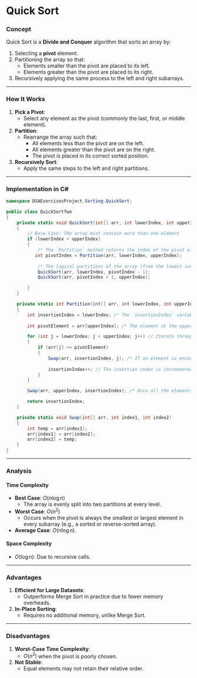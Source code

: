# Quick Sort

### Concept

Quick Sort is a **Divide and Conquer** algorithm that sorts an array by:

1. Selecting a **pivot** element.
2. Partitioning the array so that:
   * Elements smaller than the pivot are placed to its left.
   * Elements greater than the pivot are placed to its right.
3. Recursively applying the same process to the left and right subarrays.

___

### How It Works

1. **Pick a Pivot**:
   * Select any element as the pivot (commonly the last, first, or middle element).
2. **Partition**:
   * Rearrange the array such that:
     * All elements less than the pivot are on the left.
     * All elements greater than the pivot are on the right.
     * The pivot is placed in its correct sorted position.
3. **Recursively Sort**:
   * Apply the same steps to the left and right partitions.

___

### Implementation in C#

```csharp
namespace DSAExercisesProject.Sorting.QuickSort;

public class QuickSortTwo
{
    private static void QuickSort(int[] arr, int lowerIndex, int upperIndex)
    {
        // Base Case: The array must contain more than one element
        if (lowerIndex < upperIndex)
        {
            /* The `Partition` method returns the index of the pivot element after it has been moved to its                  sorted index (position) within the array, logically partitioning the array. */
           int pivotIndex = Partition(arr, lowerIndex, upperIndex);
            
            /* The logical partitions of the array (from the lowest index to the current pivot element - 1,                  and from the pivot element + 1 to the highest index) are passed recursively to the `Sort`                    method, which then sorts the highest index elements in these logical subarrays, logically                    partitioning the subarrays, until the final 2-element arrays are sorted. */
            QuickSort(arr, lowerIndex, pivotIndex - 1);
            QuickSort(arr, pivotIndex + 1, upperIndex);

        }
    }

    private static int Partition(int[] arr, int lowerIndex, int upperIndex)
    {
        int insertionIndex = lowerIndex; /* The `insertionIndex` variable keeps track of the index at which   											  to place the next element encountered that is less than or equal 											   to the pivot element. It starts at the lower index of the array 												and is incremented whenever an element is moved to that index. */
        
        int pivotElement = arr[upperIndex]; /* The element at the upper index of the array (or logical 													   subarray) is assigned as the pivot element, with which all 												   other elements in the array (or logical subarray) will be 												   compared and placed to the left of (if they are less than the 												pivot element, or placed to the right of (if they are greater 												 than the pivot element). */

        for (int j = lowerIndex; j < upperIndex; j++) // Iterate through all elements in the array (or                                                                logical subarray)
        {
            if (arr[j] <= pivotElement)
            {
                Swap(arr, insertionIndex, j); /* If an element is encountered that is less than the pivot                              						   element, it is moved to the left of the pivot element (to 												  the current insertion index. */
                
                insertionIndex++; // The insertion index is incremented after an element has been placed at 									 this index.
            }
        }

        Swap(arr, upperIndex, insertionIndex); /* Once all the elements that are less than the pivot element 												   have been moved to the left of the array (or logical 													  subarray), the pivot element then gets placed at the 														  insertion index so that all the elements to the left of it 												   are less than it, and all the elements to the right of it 												   are greater than it. */

        return insertionIndex;
    }

    private static void Swap(int[] arr, int index1, int index2)
    {
        int temp = arr[index1];
        arr[index1] = arr[index2];
        arr[index2] = temp;
    }
}
```

___

### Analysis

#### Time Complexity

* **Best Case**: $O(n \log n)$
  * The array is evenly split into two partitions at every level.
* **Worst Case**: $O(n^2)$
  * Occurs when the pivot is always the smallest or largest element in every subarray (e.g., a sorted or reverse-sorted array).
* **Average Case**: $O(n \log n)$.

#### Space Complexity

* $O(\log n)$: Due to recursive calls.

___

### Advantages

1. **Efficient for Large Datasets**:
   * Outperforms Merge Sort in practice due to fewer memory overheads.
2. **In-Place Sorting**:
   * Requires no additional memory, unlike Merge Sort.

___

### Disadvantages

1. **Worst-Case Time Complexity**:
   * $O(n^2)$ when the pivot is poorly chosen.
2. **Not Stable**:
   * Equal elements may not retain their relative order.















